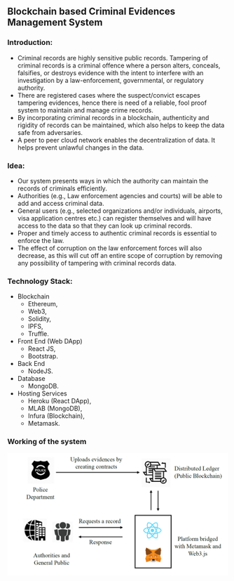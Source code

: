 ## Blockchain based Criminal Evidences Management System
### Introduction:
* Criminal records are highly sensitive public records. Tampering of criminal records is a criminal offence where a person alters, conceals, falsifies, or destroys evidence with the intent to interfere with an investigation by a law-enforcement, governmental, or regulatory authority.
* There are registered cases where the suspect/convict escapes tampering evidences, hence there is need of a reliable, fool proof system to maintain and manage crime records.
* By incorporating criminal records in a blockchain, authenticity and rigidity of records can be maintained, which also helps to keep the data safe from adversaries. 
* A peer to peer cloud network enables the decentralization of data. It helps prevent unlawful changes in the data.
### Idea:
* Our system presents ways in which the authority can maintain the records of criminals efficiently.
* Authorities (e.g., Law enforcement agencies and courts) will be able to add and access criminal data. 
* General users (e.g., selected organizations and/or individuals, airports, visa application centres etc.) can register themselves and will have access to the data so that they can look up criminal records. 
* Proper and timely access to authentic criminal records is essential to enforce the law. 
* The effect of corruption on the law enforcement forces will also decrease, as this will cut off an entire scope of corruption by removing any possibility of tampering with criminal records data.
### Technology Stack:
* Blockchain
    * Ethereum, 
    * Web3, 
    * Solidity,
    * IPFS,
    * Truffle.
* Front End (Web DApp)
    * React JS, 
    * Bootstrap.
* Back End
    * NodeJS.
* Database
    * MongoDB.
* Hosting Services
    * Heroku (React DApp),
    * MLAB (MongoDB),
    * Infura (Blockchain),
    * Metamask.
### Working of the system

![Working](/images/block.png)
